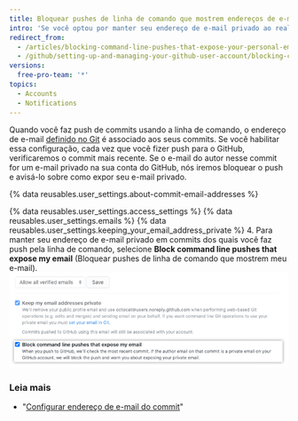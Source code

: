 ```yaml
---
title: Bloquear pushes de linha de comando que mostrem endereços de e-mail pessoais
intro: 'Se você optou por manter seu endereço de e-mail privado ao realizar operações na web, também é possível optar por bloquear pushes de linha de comando que possam mostrar seu endereço de e-mail pessoal.'
redirect_from:
  - /articles/blocking-command-line-pushes-that-expose-your-personal-email-address
  - /github/setting-up-and-managing-your-github-user-account/blocking-command-line-pushes-that-expose-your-personal-email-address
versions:
  free-pro-team: '*'
topics:
  - Accounts
  - Notifications
---
```


Quando você faz push de commits usando a linha de comando, o endereço de e-mail [definido no Git](/articles/setting-your-commit-email-address) é associado aos seus commits. Se você habilitar essa configuração, cada vez que você fizer push para o GitHub, verificaremos o commit mais recente. Se o e-mail do autor nesse commit for um e-mail privado na sua conta do GitHub, nós iremos bloquear o push e avisá-lo sobre como expor seu e-mail privado.

{% data reusables.user_settings.about-commit-email-addresses %}

{% data reusables.user_settings.access_settings %}
{% data reusables.user_settings.emails %}
{% data reusables.user_settings.keeping_your_email_address_private %}
4. Para manter seu endereço de e-mail privado em commits dos quais você faz push pela linha de comando, selecione **Block command line pushes that expose my email** (Bloquear pushes de linha de comando que mostrem meu e-mail). ![Opção para bloquear pushes de linha de comando que mostrem seus e-mails](/assets/images/help/settings/email_privacy_block_command_line_pushes.png)

### Leia mais

- "[Configurar endereço de e-mail do commit](/articles/setting-your-commit-email-address)"
